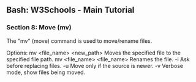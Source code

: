 
## Bash: W3Schools - Main Tutorial
### Section 8: Move (mv)

The "mv" (move) command is used to move/rename files.

Options:
    mv <file_name> <new_path>    Moves the specified file to the specified file path.
    mv <file_name> <file_name>   Renames the file.
    -i                           Ask before replacing files.
    -u                           Move only if the source is newer.
    -v                           Verbose mode, show files being moved.

